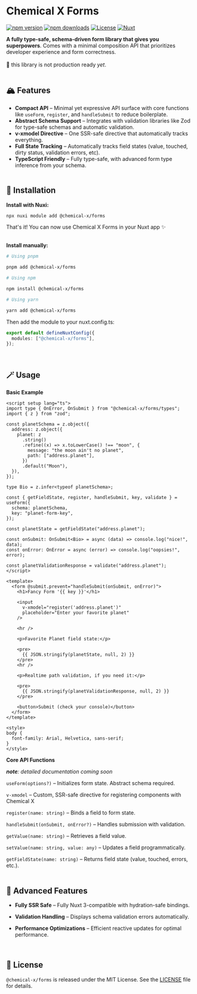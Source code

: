 # Chemical X Forms

[![npm version][npm-version-src]][npm-version-href]
[![npm downloads][npm-downloads-src]][npm-downloads-href]
[![License][license-src]][license-href]
[![Nuxt][nuxt-src]][nuxt-href]

**A fully type-safe, schema-driven form library that gives you superpowers**. Comes with a minimal composition API that prioritizes developer experience and form correctness.<br><br>
🚧 this library is not production ready _yet_.
<br><br>

## 🏔️ Features

- **Compact API** – Minimal yet expressive API surface with core functions like `useForm`, `register`, and `handleSubmit` to reduce boilerplate.
- **Abstract Schema Support** – Integrates with validation libraries like Zod for type-safe schemas and automatic validation.
- **v-xmodel Directive** – One SSR-safe directive that automatically tracks everything.
- **Full State Tracking** – Automatically tracks field states (value, touched, dirty status, validation errors, etc).
- **TypeScript Friendly** – Fully type-safe, with advanced form type inference from your schema.
  <br><br>

## 🪩 Installation

**Install with Nuxi:**

```bash
npx nuxi module add @chemical-x/forms
```

That's it! You can now use Chemical X Forms in your Nuxt app ✨<br><br>

**Install manually:**

```bash
# Using pnpm

pnpm add @chemical-x/forms

# Using npm

npm install @chemical-x/forms

# Using yarn

yarn add @chemical-x/forms
```

Then add the module to your nuxt.config.ts:

```ts
export default defineNuxtConfig({
  modules: ["@chemical-x/forms"],
});
```

<br>

## 🪄 Usage

**Basic Example**

```vue
<script setup lang="ts">
import type { OnError, OnSubmit } from "@chemical-x/forms/types";
import { z } from "zod";

const planetSchema = z.object({
  address: z.object({
    planet: z
      .string()
      .refine((x) => x.toLowerCase() !== "moon", {
        message: "the moon ain't no planet",
        path: ["address.planet"],
      })
      .default("Moon"),
  }),
});

type Bio = z.infer<typeof planetSchema>;

const { getFieldState, register, handleSubmit, key, validate } = useForm({
  schema: planetSchema,
  key: "planet-form-key",
});

const planetState = getFieldState("address.planet");

const onSubmit: OnSubmit<Bio> = async (data) => console.log("nice!", data);
const onError: OnError = async (error) => console.log("oopsies!", error);

const planetValidationResponse = validate("address.planet");
</script>

<template>
  <form @submit.prevent="handleSubmit(onSubmit, onError)">
    <h1>Fancy Form '{{ key }}'</h1>

    <input
      v-xmodel="register('address.planet')"
      placeholder="Enter your favorite planet"
    />

    <hr />

    <p>Favorite Planet field state:</p>

    <pre>
      {{ JSON.stringify(planetState, null, 2) }}
    </pre>
    <hr />

    <p>Realtime path validation, if you need it:</p>

    <pre>
      {{ JSON.stringify(planetValidationResponse, null, 2) }}
    </pre>

    <button>Submit (check your console)</button>
  </form>
</template>

<style>
body {
  font-family: Arial, Helvetica, sans-serif;
}
</style>
```

**Core API Functions**

_**note**: detailed documentation coming soon_

`useForm(options?)` – Initializes form state. Abstract schema required.

`v-xmodel` – Custom, SSR-safe directive for registering components with Chemical X

`register(name: string)` – Binds a field to form state.

`handleSubmit(onSubmit, onError?)` – Handles submission with validation.

`getValue(name: string)` – Retrieves a field value.

`setValue(name: string, value: any)` – Updates a field programmatically.

`getFieldState(name: string)` – Returns field state (value, touched, errors, etc.).
<br><br>

## 🥇 Advanced Features

- **Fully SSR Safe** – Fully Nuxt 3-compatible with hydration-safe bindings.

- **Validation Handling** – Displays schema validation errors automatically.

- **Performance Optimizations** – Efficient reactive updates for optimal performance.

<br>

## 🪪 License

`@chemical-x/forms` is released under the MIT License. See the [LICENSE](https://github.com/cubicforms/chemical-x-forms/blob/main/LICENSE) file for details.

<!-- Badges -->

[npm-version-src]: https://img.shields.io/npm/v/@chemical-x/forms/latest.svg?style=flat&colorA=020420&colorB=00DC82
[npm-version-href]: https://npmjs.com/package/@chemical-x/forms
[npm-downloads-src]: https://img.shields.io/npm/dm/@chemical-x/forms.svg?style=flat&colorA=020420&colorB=00DC82
[npm-downloads-href]: https://npm.chart.dev/@chemical-x/forms
[license-src]: https://img.shields.io/npm/l/@chemical-x/forms.svg?style=flat&colorA=020420&colorB=00DC82
[license-href]: https://npmjs.com/package/@chemical-x/forms
[nuxt-src]: https://img.shields.io/badge/Nuxt-020420?logo=nuxt.js
[nuxt-href]: https://nuxt.com

